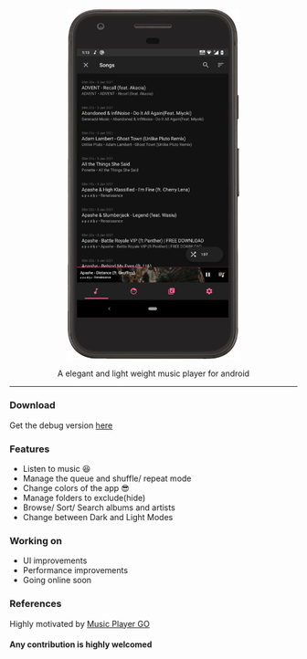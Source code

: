 <p align="center">
  <img width="300" src="https://github.com/AP-Atul/music_player_lite/blob/main/assets/music_player_lite.gif" alt="app gif">
</p>

<p align="center">
  A elegant and light weight music player for android
</p>

---
### Download
Get the debug version [here](https://github.com/AP-Atul/music_player_lite/raw/main/assets/app-debug.apk) 

### Features
* Listen to music 😆
* Manage the queue and shuffle/ repeat mode
* Change colors of the app 😎
* Manage folders to exclude(hide)
* Browse/ Sort/ Search albums and artists
* Change between Dark and Light Modes

### Working on
* UI improvements
* Performance improvements
* Going online soon

### References
Highly motivated by [Music Player GO](https://github.com/enricocid/Music-Player-GO)


#### Any contribution is highly welcomed
